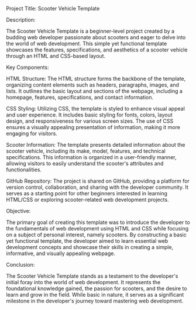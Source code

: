 Project Title: Scooter Vehicle Template

Description:

The Scooter Vehicle Template is a beginner-level project created by a budding web developer passionate about scooters and eager to delve into the world of web development. This simple yet functional template showcases the features, specifications, and aesthetics of a scooter vehicle through an HTML and CSS-based layout.

Key Components:

HTML Structure: The HTML structure forms the backbone of the template, organizing content elements such as headers, paragraphs, images, and lists. It outlines the basic layout and sections of the webpage, including a homepage, features, specifications, and contact information.

CSS Styling: Utilizing CSS, the template is styled to enhance visual appeal and user experience. It includes basic styling for fonts, colors, layout design, and responsiveness for various screen sizes. The use of CSS ensures a visually appealing presentation of information, making it more engaging for visitors.

Scooter Information: The template presents detailed information about the scooter vehicle, including its make, model, features, and technical specifications. This information is organized in a user-friendly manner, allowing visitors to easily understand the scooter's attributes and functionalities.

GitHub Repository: The project is shared on GitHub, providing a platform for version control, collaboration, and sharing with the developer community. It serves as a starting point for other beginners interested in learning HTML/CSS or exploring scooter-related web development projects.

Objective:

The primary goal of creating this template was to introduce the developer to the fundamentals of web development using HTML and CSS while focusing on a subject of personal interest, namely scooters. By constructing a basic yet functional template, the developer aimed to learn essential web development concepts and showcase their skills in creating a simple, informative, and visually appealing webpage.

Conclusion:

The Scooter Vehicle Template stands as a testament to the developer's initial foray into the world of web development. It represents the foundational knowledge gained, the passion for scooters, and the desire to learn and grow in the field. While basic in nature, it serves as a significant milestone in the developer's journey toward mastering web development.
